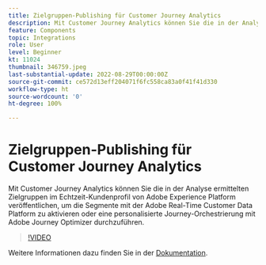 ```yaml
---
title: Zielgruppen-Publishing für Customer Journey Analytics
description: Mit Customer Journey Analytics können Sie die in der Analyse ermittelten Zielgruppen im Echtzeit-Kundenprofil von Adobe Experience Platform veröffentlichen, um die Segmente mit der Adobe Real-Time Customer Data Platform zu aktivieren oder eine personalisierte Journey-Orchestrierung mit Adobe Journey Optimizer durchzuführen. (sollte zwischen 60 und 160 Zeichen lang sein, beträgt aber 297 Zeichen)
feature: Components
topic: Integrations
role: User
level: Beginner
kt: 11024
thumbnail: 346759.jpeg
last-substantial-update: 2022-08-29T00:00:00Z
source-git-commit: ce572d13eff204071f6fc558ca83a0f41f41d330
workflow-type: ht
source-wordcount: '0'
ht-degree: 100%

---
```



# Zielgruppen-Publishing für Customer Journey Analytics

Mit Customer Journey Analytics können Sie die in der Analyse ermittelten Zielgruppen im Echtzeit-Kundenprofil von Adobe Experience Platform veröffentlichen, um die Segmente mit der Adobe Real-Time Customer Data Platform zu aktivieren oder eine personalisierte Journey-Orchestrierung mit Adobe Journey Optimizer durchzuführen.

>[!VIDEO](https://video.tv.adobe.com/v/346759/?quality=12&learn=on)

Weitere Informationen dazu finden Sie in der [Dokumentation](https://experienceleague.adobe.com/docs/analytics-platform/using/cja-components/audiences/audiences-overview.html?lang=de).
